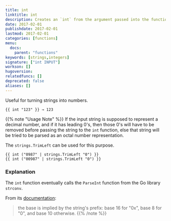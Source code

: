 ```yaml
---
title: int
linktitle: int
description: Creates an `int` from the argument passed into the function.
date: 2017-02-01
publishdate: 2017-02-01
lastmod: 2017-02-01
categories: [functions]
menu:
  docs:
    parent: "functions"
keywords: [strings,integers]
signature: ["int INPUT"]
workson: []
hugoversion:
relatedfuncs: []
deprecated: false
aliases: []
---
```


Useful for turning strings into numbers.

```
{{ int "123" }} → 123
```

{{% note "Usage Note" %}}
If the input string is supposed to represent a decimal number, and if it has
leading 0's, then those 0's will have to be removed before passing the string
to the `int` function, else that string will be tried to be parsed as an octal
number representation.

The `strings.TrimLeft` can be used for this purpose.

```go-html-template
{{ int ("0987" | strings.TrimLeft "0") }}
{{ int ("00987" | strings.TrimLeft "0") }}
```

### Explanation

The `int` function eventually calls the `ParseInt` function from the Go library
`strconv`.

From its [documentation](https://golang.org/pkg/strconv/#ParseInt):

> the base is implied by the string's prefix: base 16 for "0x", base 8 for "0",
> and base 10 otherwise.
{{% /note %}}
